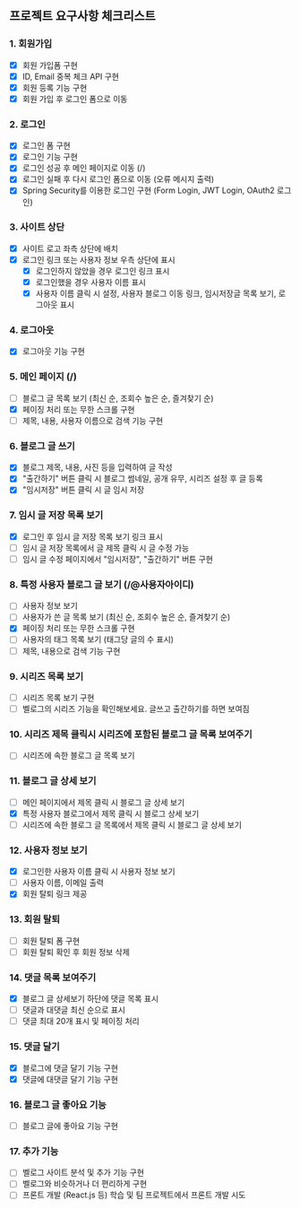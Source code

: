 ## 프로젝트 요구사항 체크리스트

### 1. 회원가입
- [x] 회원 가입폼 구현
- [x] ID, Email 중복 체크 API 구현
- [x] 회원 등록 기능 구현
- [x] 회원 가입 후 로그인 폼으로 이동

### 2. 로그인
- [x] 로그인 폼 구현
- [x] 로그인 기능 구현
- [x] 로그인 성공 후 메인 페이지로 이동 (/)
- [x] 로그인 실패 후 다시 로그인 폼으로 이동 (오류 메시지 출력)
- [x] Spring Security를 이용한 로그인 구현 (Form Login, JWT Login, OAuth2 로그인)

### 3. 사이트 상단
- [x] 사이트 로고 좌측 상단에 배치
- [x] 로그인 링크 또는 사용자 정보 우측 상단에 표시
    - [x] 로그인하지 않았을 경우 로그인 링크 표시
    - [x] 로그인했을 경우 사용자 이름 표시
    - [x] 사용자 이름 클릭 시 설정, 사용자 블로그 이동 링크, 임시저장글 목록 보기, 로그아웃 표시

### 4. 로그아웃
- [x] 로그아웃 기능 구현

### 5. 메인 페이지 (/)
- [ ] 블로그 글 목록 보기 (최신 순, 조회수 높은 순, 즐겨찾기 순)
- [x] 페이징 처리 또는 무한 스크롤 구현
- [ ] 제목, 내용, 사용자 이름으로 검색 기능 구현

### 6. 블로그 글 쓰기
- [x] 블로그 제목, 내용, 사진 등을 입력하여 글 작성
- [x] "출간하기" 버튼 클릭 시 블로그 썸네일, 공개 유무, 시리즈 설정 후 글 등록
- [x] "임시저장" 버튼 클릭 시 글 임시 저장

### 7. 임시 글 저장 목록 보기
- [x] 로그인 후 임시 글 저장 목록 보기 링크 표시
- [ ] 임시 글 저장 목록에서 글 제목 클릭 시 글 수정 가능
- [ ] 임시 글 수정 페이지에서 "임시저장", "출간하기" 버튼 구현

### 8. 특정 사용자 블로그 글 보기 (/@사용자아이디)
- [ ] 사용자 정보 보기
- [ ] 사용자가 쓴 글 목록 보기 (최신 순, 조회수 높은 순, 즐겨찾기 순)
- [x] 페이징 처리 또는 무한 스크롤 구현
- [ ] 사용자의 태그 목록 보기 (태그당 글의 수 표시)
- [ ] 제목, 내용으로 검색 기능 구현

### 9. 시리즈 목록 보기
- [ ] 시리즈 목록 보기 구현
- [ ] 벨로그의 시리즈 기능을 확인해보세요. 글쓰고 출간하기를 하면 보여짐

### 10. 시리즈 제목 클릭시 시리즈에 포함된 블로그 글 목록 보여주기
- [ ] 시리즈에 속한 블로그 글 목록 보기

### 11. 블로그 글 상세 보기
- [ ] 메인 페이지에서 제목 클릭 시 블로그 글 상세 보기
- [x] 특정 사용자 블로그에서 제목 클릭 시 블로그 상세 보기
- [ ] 시리즈에 속한 블로그 글 목록에서 제목 클릭 시 블로그 글 상세 보기

### 12. 사용자 정보 보기
- [x] 로그인한 사용자 이름 클릭 시 사용자 정보 보기
- [ ] 사용자 이름, 이메일 출력
- [x] 회원 탈퇴 링크 제공

### 13. 회원 탈퇴
- [ ] 회원 탈퇴 폼 구현
- [ ] 회원 탈퇴 확인 후 회원 정보 삭제

### 14. 댓글 목록 보여주기
- [x] 블로그 글 상세보기 하단에 댓글 목록 표시
- [ ] 댓글과 대댓글 최신 순으로 표시
- [ ] 댓글 최대 20개 표시 및 페이징 처리

### 15. 댓글 달기
- [x] 블로그에 댓글 달기 기능 구현
- [x] 댓글에 대댓글 달기 기능 구현

### 16. 블로그 글 좋아요 기능
- [ ] 블로그 글에 좋아요 기능 구현

### 17. 추가 기능
- [ ] 벨로그 사이트 분석 및 추가 기능 구현
- [ ] 벨로그와 비슷하거나 더 편리하게 구현
- [ ] 프론트 개발 (React.js 등) 학습 및 팀 프로젝트에서 프론트 개발 시도
